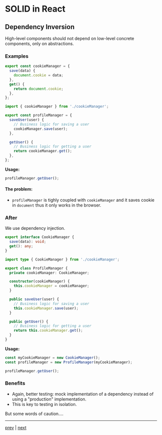 # SOLID in React

## Dependency Inversion

High-level components should not depend on low-level concrete components, only on abstractions.

### Examples

```ts
export const cookieManager = {
  save(data) {
    document.cookie = data;
  },
  get() {
    return document.cookie;
  },
};
```

```ts
import { cookieManager } from './cookieManager';

export const profileManager = {
  saveUser(user) {
    // Business logic for saving a user
    cookieManager.save(user);
  },

  getUser() {
    // Business logic for getting a user
    return cookieManager.get();
  },
};
```

**Usage:**

```ts
profileManager.getUser();
```

#### The problem:

- `profileManager` is tighly coupled with `cookieManager` and it saves cookie in `document` thus it only works in the browser.

### After

We use dependency injection.

```ts
export interface CookieManager {
  save(data): void;
  get(): any;
}
```

```ts
import type { CookieManager } from './cookieManager';

export class ProfileManager {
  private cookieManager: CookieManager;

  constructor(cookieManager) {
    this.cookieManager = cookieManager;
  }

  public saveUser(user) {
    // Business logic for saving a user
    this.cookieManager.save(user);
  }

  public getUser() {
    // Business logic for getting a user
    return this.cookieManager.get();
  }
}
```

**Usage:**

```ts
const myCookieManager = new CookieManager();
const profileManager = new ProfileManager(myCookieManager);

profileManager.getUser();
```

### Benefits

- Again, better testing: mock implementation of a dependency instead of using a "production" implementation.
- This is key to testing in isolation.

But some words of caution....

---

[prev](lide6/slide6.md) | [next](slide8.md)
